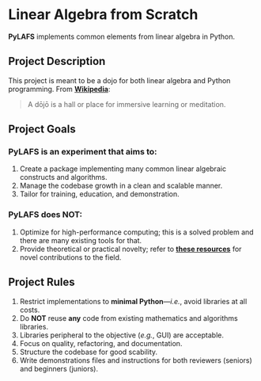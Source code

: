 # Linear Algebra from Scratch
**PyLAFS** implements common elements from linear algebra in Python.

## Project Description
This project is meant to be a dojo for both linear algebra and Python programming.
From [**Wikipedia**](https://en.wikipedia.org/wiki/Dojo):
>A dōjō is a hall or place for immersive learning or meditation.

## Project Goals
### PyLAFS is an experiment that aims to:
1. Create a package implementing many common linear algebraic constructs and algorithms.
2. Manage the codebase growth in a clean and scalable manner.
3. Tailor for training, education, and demonstration.

### PyLAFS does NOT:
1. Optimize for high-performance computing; this is a solved problem and there are many existing tools for that.
2. Provide theoretical or practical novelty; refer to [**these resources**](https://www.win.tue.nl/~hochsten/journals.html) for novel contributions to the field.

## Project Rules
1. Restrict implementations to **minimal Python**—_i.e._, avoid libraries at all costs.
2. Do **NOT** reuse **any** code from existing mathematics and algorithms libraries.
3. Libraries peripheral to the objective (_e.g._, GUI) are acceptable. 
4. Focus on quality, refactoring, and documentation.
5. Structure the codebase for good scability.
6. Write demonstrations files and instructions for both reviewers (seniors) and beginners (juniors).
